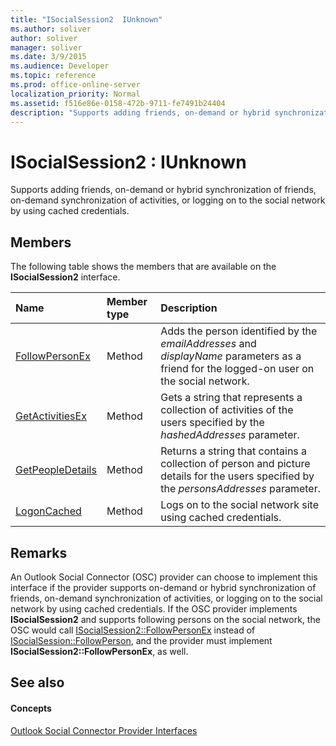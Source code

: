 ```yaml
---
title: "ISocialSession2  IUnknown"
ms.author: soliver
author: soliver
manager: soliver
ms.date: 3/9/2015
ms.audience: Developer
ms.topic: reference
ms.prod: office-online-server
localization_priority: Normal
ms.assetid: f516e86e-0158-472b-9711-fe7491b24404
description: "Supports adding friends, on-demand or hybrid synchronization of friends, on-demand synchronization of activities, or logging on to the social network by using cached credentials."
---
```


# ISocialSession2 : IUnknown

Supports adding friends, on-demand or hybrid synchronization of friends, on-demand synchronization of activities, or logging on to the social network by using cached credentials.
  
## Members

The following table shows the members that are available on the **ISocialSession2** interface. 
  
|**Name**|**Member type**|**Description**|
|:-----|:-----|:-----|
|[FollowPersonEx](isocialsession2-followpersonex.md) <br/> |Method  <br/> |Adds the person identified by the  _emailAddresses_ and  _displayName_ parameters as a friend for the logged-on user on the social network.  <br/> |
|[GetActivitiesEx](isocialsession2-getactivitiesex.md) <br/> |Method  <br/> |Gets a string that represents a collection of activities of the users specified by the  _hashedAddresses_ parameter.  <br/> |
|[GetPeopleDetails](isocialsession2-getpeopledetails.md) <br/> |Method  <br/> |Returns a string that contains a collection of person and picture details for the users specified by the  _personsAddresses_ parameter.  <br/> |
|[LogonCached](isocialsession2-logoncached.md) <br/> |Method  <br/> |Logs on to the social network site using cached credentials.  <br/> |
   
## Remarks

An Outlook Social Connector (OSC) provider can choose to implement this interface if the provider supports on-demand or hybrid synchronization of friends, on-demand synchronization of activities, or logging on to the social network by using cached credentials. If the OSC provider implements **ISocialSession2** and supports following persons on the social network, the OSC would call [ISocialSession2::FollowPersonEx](isocialsession2-followpersonex.md) instead of [ISocialSession::FollowPerson](isocialsession-followperson.md), and the provider must implement **ISocialSession2::FollowPersonEx**, as well.
  
## See also

#### Concepts

[Outlook Social Connector Provider Interfaces](outlook-social-connector-provider-interfaces.md)

